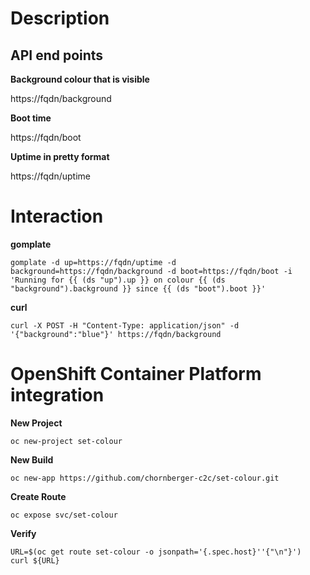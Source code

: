 # Description

## API end points

**Background colour that is visible**

https://fqdn/background

**Boot time**

https://fqdn/boot

**Uptime in pretty format**

https://fqdn/uptime

# Interaction

**gomplate**
```
gomplate -d up=https://fqdn/uptime -d background=https://fqdn/background -d boot=https://fqdn/boot -i 'Running for {{ (ds "up").up }} on colour {{ (ds "background").background }} since {{ (ds "boot").boot }}'
```

**curl**
```
curl -X POST -H "Content-Type: application/json" -d '{"background":"blue"}' https://fqdn/background
```

# OpenShift Container Platform integration

**New Project**
```
oc new-project set-colour
```

**New Build**
```
oc new-app https://github.com/chornberger-c2c/set-colour.git
```

**Create Route**
```
oc expose svc/set-colour
```
**Verify**
```
URL=$(oc get route set-colour -o jsonpath='{.spec.host}''{"\n"}')
curl ${URL}
```
